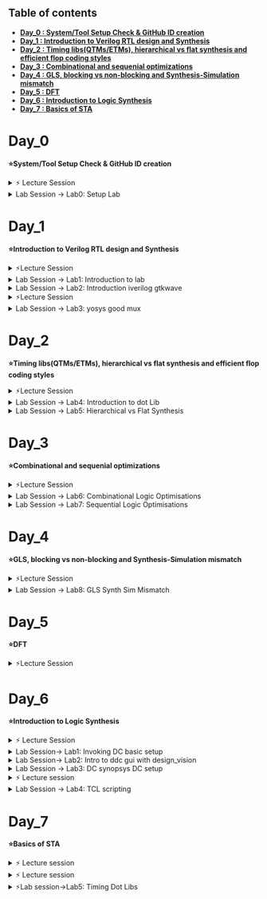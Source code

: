## Table of contents

+ **[ Day_0 : System/Tool Setup Check & GitHub ID creation ](https://github.com/ChianNi/Intel_SD_Training/blob/main/Readme_sd_training.md#day_0)**
+ **[ Day_1 : Introduction to Verilog RTL design and Synthesis ](https://github.com/ChianNi/Intel_SD_Training/blob/main/Readme_sd_training.md#day_1)**
+ **[ Day_2 : Timing libs(QTMs/ETMs), hierarchical vs flat synthesis and efficient flop coding styles ](https://github.com/ChianNi/Intel_SD_Training/blob/main/Readme_sd_training.md#day_2)**  
+ **[ Day_3 : Combinational and sequenial optimizations ](https://github.com/ChianNi/Intel_SD_Training/blob/main/Readme_sd_training.md#day_3)** 
+ **[ Day_4 : GLS, blocking vs non-blocking and Synthesis-Simulation mismatch ](https://github.com/ChianNi/Intel_SD_Training/blob/main/Readme_sd_training.md#day_4)** 
+ **[ Day_5 : DFT ](https://github.com/ChianNi/Intel_SD_Training/blob/main/Readme_sd_training.md#day_5)**
+ **[ Day_6 : Introduction to Logic Synthesis ](https://github.com/ChianNi/Intel_SD_Training/blob/main/Readme_sd_training.md#day_6)**
+ **[ Day_7 : Basics of STA ](https://github.com/ChianNi/Intel_SD_Training/blob/main/Readme_sd_training.md#day_7)**

#
# Day_0 
**⭐System/Tool Setup Check & GitHub ID creation**

<details><summary> ⚡ Lecture Session </summary>

### *__Lecture Session__*

**(A) Introduction on Package**

1. IC packaging refers to the material that contains a semiconductor device
2. The wafer level chip scale package (WLCSP) is a variant of the flip-chip interconnection technique where all packaging is done at the wafer level. With WLCSPs, the active side of the die is inverted and connected to the printed circuit board (PCB) using solder balls  
<img width="301" alt="packagetype" src="https://user-images.githubusercontent.com/118953915/203907496-1f4e1038-a868-402e-9e2d-ecaf64505b54.PNG" width=20& height=20%>
 (i) QFN (Quad flat no-lead package) is a leadless package that comes in small size and offers moderate heat dissipation in PCBs <-popular

 (ii) QFP{Quad flat package) is a surface-mounted integrated circuit package with "gull wing" leads extending from each of the four sides.  
<img width="301" alt="package3" src="https://user-images.githubusercontent.com/118953915/203914693-f3ca5866-f174-429c-8297-9e432c957e43.PNG">  

3. Details on architecture:   
(i) Wire board- Connect chip (Wire bonding is the process of creating electrical interconnections between semiconductors (or other integrated circuits) and silicon chips)    
(ii) I/O Pads-Intermediate structures connecting internal signals from the core of the integrated circuit to the external pins of the chip package  
(iii) Core-All fundamental logic of the design (eg: AND gates,pnoms,...) is placed  
(iv) Die-Consists of core, is small semiconductor material specimen on which the fundamental circuit is fabricated  
(v) IP core (intellectual property core)-functional block of logic or data used to make a field-programmable gate array (FPGA) or application-specific integrated circuit for a product (Eg of Foundry IPis: PLL (phase lock loop), SRAM,..)  
(vi) Macros-IP which is available in google that can directly use in own design (eg:memories, CBB(custom building block))


**(B) Concept on communication Software & Hardware**
1. Synthesis is process of transferring higher level of abstraction (RTL) to implementable lower level of abstraction.  
--> It is the process of transforming RTL to gate-level netlist  
2. Compiler will translate a high level programming language's source code (Java/C++) into machine level language code  
3. Assembler is a program that takes basic computer instructions and converts them into a pattern of bits that the computer's processor can use to perform its basic operations (in binary form)

Here is the Overview that show by instructor:  
![Concept](https://user-images.githubusercontent.com/118953915/203926658-55d68a6b-4f1e-4df3-9111-595c4a44e531.png)

</details>

<details><summary> Lab Session -> Lab0: Setup Lab </summary>

### *__Lab Session__*

Setup directory and invoke icc2

>Lab steps: [DAY_0..txt](https://github.com/ChianNi/Intel_SD_Training/files/10088800/DAY_0.txt)

Here is the screenshot of lab final outputs:

![day_0](https://user-images.githubusercontent.com/118953915/203699203-8f3cccc3-8cdc-4494-a25d-3d6e29c3d7ba.JPG)

</details>

#
# Day_1   
**⭐Introduction to Verilog RTL design and Synthesis**

<details><summary> ⚡Lecture Session </summary>
 
### *__Lecture Session__*

**(A) Introduction to open-source simulator iverilog**
>Course Website -> https://vsdiat.com/course_content?uniqueid=20220801054525  
1. Simulator --> Will use iverilog for this training onwards  
Tool for checking RTL design (implementation of spec) by simulating the design (looks for changes on the input signals and output is evaluated. If no changes in input then output also will not have any changes)  
-Design: Verilog codes which has the intended functionality to meet with the required specifications  
-TestBench (TB): setup to apply stimulus (test_vectirs) to the design to checks its functionality by observe the outputs whether obeys to the spec of the design  
Design+Test Bench --> iverilog --> vcd file (value chnage dump format-looking for changes in value) -> gtkwave (this use to view output)

</details>
<details><summary> Lab Session -> Lab1: Introduction to lab </summary>

### *__Lab Session__*
#### *Lab1: Introduction to lab*  
Command to install workshop-> git clone https://github.com/kunalg123/sky130RTLDesignAndSynthesisWorkshop.git  
<img width="600" alt="lab1" src="https://user-images.githubusercontent.com/118953915/205265411-2feb1121-9cdd-44d7-9120-36c80d5741d9.PNG">  
In the directory consists:
my_lib: contain library files (lib-contain std cell for synthesis in .lib and verlog_model-contain std cell verilog model in .v)
verilog_files: contain verilog source file and testbench file
</details>
<details><summary> Lab Session -> Lab2: Introduction iverilog gtkwave </summary>
 
#### *Lab2: Introduction iverilog gtkwave part 1*  
Steps:     
(i) Load mux to stimulator-> iverilog good_mux.v tb_good_mux.v , then new file created: a.out    
(ii) Execute this new created file from (i)-> ./a.out, then will dump out tb_good_mux.vcd     
<img width="600" alt="lab1l" src="https://user-images.githubusercontent.com/118953915/205426153-fbd574f1-4bf7-4175-b545-fb752fcaa235.png">  
(iii) Click the design and drag the signals into the window and click "Zoom Fit" on the toolbar     
<img width="600" alt="lab1b" src="https://user-images.githubusercontent.com/118953915/205270195-f6e6eb96-0ca4-413d-90a4-fd6cf33dd718.PNG">  
From the waveform: When the sel is "1", the output(y) will follow the input(i1)
 
*Lab2: Introduction iverilog gtkwave part 2*  
Understanding the content:  
vi tb_good_mux.v & vi good_mux.v (suppose is this command->gvim tb_good_mux.v -o good_mux.v)
![lab1e](https://user-images.githubusercontent.com/118953915/205290366-3d96a298-204f-4172-a602-1502fe829a66.png)  
testbench no primary input and output, but got design instantiate- UUT (Unit under test) or DUT (Design under test)

</details>
<details><summary> ⚡Lecture Session </summary>
 
### *__Lecture Session__*

**(B) Introduction to Yosys and Logic synthesis**
1. Synthesizer --> Will use Yosys for this training onwards  
Tool used for converting the RTL to netlist (in the form of std cell)
2. Design + .lib --> yosys --> netlist file  
Use read_verilog to read the Design ; Use read_liberty to read .lib ; write_verilog to write the netlist file  
3. Verify the synthesis  
Design+Test Bench --> iverilog --> vcd file -> gtkwave  
--> must ensure same as output observed during RTL simulation
4. The set of primary inputs/outputs will remain the same between the RTL design and synthesize netlist -> same test bench can be used  
5. RTL design: Behavioral representation of the required specification  
RTL Code (Verilog HDL) --> Digital logic circuit (hardware circuit)  
6. RTL to gate level translation - design converted into gates and the connections are made between the gates, output file: netlist  
7. Collection of logical modules in formal .lib  
-basic logix gates: AND,OR,...  
-different floavors of same gate: 2 input AND gate, 3 input AND gate, slow/medium/fast...
8. Combinational delay in logic path determines the max speed of operation of digital logic circuit  
(i) Fast cell needed to meet setup:
Tclk> TF1+Tcombi+TsetupofF2 (data must be stable before the capturing edge of clock)  
fclkmax=1/Tclkmin (low period==high freq==fast speed==max performance, so means delay must less, must faster cell, Tcombi must less)    
(i) Slow cell needed to meet hold
TholdF2<TF1+Tcombi  
so the .lib will have various collection of logical modules with difference behaviour  
9. Load in digital logic circuit is capacitance  
-Faster the charging/discharging of capacitance, lesser the propagation delay  
 -so need transistors capable of sourcing more current (wider transistors==low delay==more area&power<- not good)  
10. Need to guide the syn thesizer to select the flavour of cells that is optimum fo rthe implementation of logic circuit  
fast cell-> comsume high power and area, causing hold violation  
slow cell-> not meet performance  
So constraints is needed as a guidance for the 

</details>
<details><summary> Lab Session -> Lab3: yosys good mux </summary>
 
#
### *__Lab Session__*
#### *Lab3: good mux Part 1,2,3*  

Steps:  
Command to invoke yoysy > yosys  
(i) Read library-> read_liberty -lib ../my_lib/lib/sky*.lib  
(ii) Read design-> read_verilog good_mux.v  
(iii) Synthesis-> synth -top good_mux  
(iv) thn can generate netlist -> abc -liberty ../lib/sky*.lib (std cell will get pick from library)    
<img width="600" alt="lab1g" src="https://user-images.githubusercontent.com/118953915/205316337-5ccd9b3d-7cef-4cf6-81a4-b8e5953c8b86.png">  
(v) See logic realiazed in graphicel -> show        
There is 3 input, 1 output, no internal wire, 1 mux 2to1    
<img width="600" alt="lab1h" src="https://user-images.githubusercontent.com/118953915/205317486-e3c559a1-19c9-484a-84b4-29cb7ceeeaf6.png">  
-nand2_1: nand gate with 2 input, o2ai: OR+AND+INV  
(vi) Write netlist-> write_verilog  good_mux_netlist.v / write_verilog -noattr good_mux_netlist.v <- simplified netlist    
<img width="600" alt="lab1j" src="https://user-images.githubusercontent.com/118953915/205425197-8e128ef0-7944-4afc-b11d-f8531c5ccdd2.png">  

Here is my nelist and logic diagram:  
<img width="600" alt="lab1k" src="https://user-images.githubusercontent.com/118953915/205425631-f8eab904-fe59-4ae1-9bc7-97f259758fc6.png">
</details>

#
# Day_2   
**⭐Timing libs(QTMs/ETMs), hierarchical vs flat synthesis and efficient flop coding styles**

<details><summary> ⚡Lecture Session </summary>

### *__Lecture Session__*

1. CMOS (complementary metal-oxide semiconductor) is the semiconductor technology used in most of today's integrated circuits (ICs), also known as chips or microchips 
There are two types of MOSFETs: the NMOS and the PMOS  
MOSFETs-specifying the circuits physically and characterizing them electricity    
2. FF (flip flop) serves as memory element in a digital design  
3. Setup time is the time for the input data signals to remain stable before the clock edge, while hold time is the time for the input data signals to remain stable  after the clock edge  
 
</details>
<details><summary> Lab Session -> Lab4: Introduction to dot Lib  </summary>
 
### *__Lab Session__*  
 
#### **Lab4: Introduction to dot Lib**    

1. Here is the contents of .libs in this training   
<img width="600" alt="Capture" src="https://user-images.githubusercontent.com/118953915/206341918-17e165df-0d95-4605-8fec-b283f48c8481.PNG">  
<img width="600" alt="lab2a" src="https://user-images.githubusercontent.com/118953915/205808293-af4da4c9-ed20-4912-9573-98451b599ad3.PNG">  
Enter ":syn of" to switch off highlighted word in vim

(i)Name of library: sky130_fd_sc_hd_tt_025c_1v80      
(ii)PVT (Process,Voltage,Temperature)  
-Process variation due to fabrication (variations in the manufacturing conditions such as temperature, pressure, and dopant concentrations)    
-Voltage will cause variation in behaviour of the circuit    
-Semiconductor sensitive to temperature    
In the library of sky130_fd_sc_hd_tt_025c_1v80:    
tt-typical process (can be slow/fast/typical) ; 025c-temperature ; 1v80 -volatge    

In order to make sure our silicon can be function in all possible conditions  
we need to factor in all variation when we design circuit, so our library will be charaterize to model this variations  

2. .lib is buckect of all std cell that avaiable  
Containing different flavours of different cell & different flavours of same cell with different number of inputs   
<img width="600" alt="lab2b" src="https://user-images.githubusercontent.com/118953915/205820406-e6b086cf-35ce-406f-bc61-35f58de851bb.PNG">  
and each of them have different features, can open equivalent verilog model to see the details of gates by using command ":vsp ../my_lib/verilog_model/sky130_fd_sc_hd.v" 
File with <file>.pp.v is consisting power port information 
<img width="600" alt="lab2c" src="https://user-images.githubusercontent.com/118953915/205829566-3b17871b-3a2c-4fa4-a6ad-0141246b6c7c.PNG">  
 we can see that there is
The cell is having 5 inputs, so there will be 2^5=32 combinations. In the libs will state out all details for each combinations (Eg: Leakage power)   
3. Inside the lib will also state out cell area, power port  
<img width="300" alt="lab2d" src="https://user-images.githubusercontent.com/118953915/205839427-24e92d8b-0eb7-4ef8-9550-a420ad39d329.PNG">  
Each of the cell pin have its own information: capacitance, transition, power associated to the pin  
<img width="300" alt="lab2e" src="https://user-images.githubusercontent.com/118953915/205839432-e3914736-c691-48d9-af9c-80976b2b849e.PNG">  
 Besides power, the lib also will contains timing information  
<img width="600" alt="lab2f" src="https://user-images.githubusercontent.com/118953915/205839439-f176fd34-4d19-479c-a2f3-c6ed72a9f1b0.PNG">  
3. Here is the comparison on different flavours of same cell with different number of inputs  
 <img width="900" alt="lab2g" src="https://user-images.githubusercontent.com/118953915/205848330-ab153dd2-9ab3-4542-b802-6c6de19f6e45.PNG">  
-Smaller cell: More delay, Less area, Less power  
-Bigger cell: Less delay, More area, More power  
 
💡Conclusion: 
 -Pros of Bigger cell: wider transisteor == faster/small delay  
 -Pros of Smaller cell: small area == small power comsume
</details>
<details><summary> Lab Session -> Lab5: Hierarchical vs Flat Synthesis  </summary>
 
#### **Lab5: Hierarchical vs Flat Synthesis**    
 
 1. Command to setup the design:
(i) yosys  
(ii) read_liberty -lib ../lib/sky*.lib  
(iii) read_verilog multiple_modules.v  
(iv) synth -top multiple_modules  
 <img width="500" alt="Capture" src="https://user-images.githubusercontent.com/118953915/206349270-59c806c7-a885-4519-8847-88b0f0a19142.PNG">  
 <img width="300" alt="lab2h" src="https://user-images.githubusercontent.com/118953915/206076867-a565dc90-74d4-432c-ad12-c028c85c5a47.PNG">  
(v) linking deisgn to library  
 abc -liberty ../lib/sky*.lib    
(v) show multiple_modules <- key in the top modules name      
Then will display out the hierarchy design -> not showing AND and OR gate, but only showing the u1 and u2, which is the instance of submodule 1 and 2   
 <img width="600" alt="lab2i" src="https://user-images.githubusercontent.com/118953915/205855372-92273978-5913-4f81-a92e-575f0ea3f9ff.PNG">  
(vi) write_verilog -noattr multiple_modules_hier.v then !vim multiple_modules_hier.v  
  > Refer this link for learning DeMorgan's Theorems in boolean algebra:  https://www.allaboutcircuits.com/textbook/digital/chpt-7/demorgans-theorems/    
 
 My run:   
 <img width="600" alt="Capture" src="https://user-images.githubusercontent.com/118953915/206344644-6f9a7367-797e-471c-8f79-4659eb3feb87.PNG">  
 <img width="200" alt="lab2q" src="https://user-images.githubusercontent.com/118953915/206092566-801b13b7-9422-4b92-bada-dc6b26cc4156.PNG">  
 Run from trainning video:   
 <img width="455" alt="lab2j" src="https://user-images.githubusercontent.com/118953915/205927497-d3452277-6b91-4324-8e94-91050a9627cd.PNG">  
(v) Reason on why the netlist construct 2INV+NAND instead of directly OR gate:
Here is the screenshot from lecture video:  
From the figure: [Left] If cmos NAND, have stacked nmos, [Right] NOR follow by iNV to get OR, have staked pmos
<img width="330" alt="lab2k" src="https://user-images.githubusercontent.com/118953915/205933439-d48489b7-8c53-4a1b-8b57-38f57bc2a987.PNG">  
-Stacked pmos is bad, due to poor mobility. In order to improvce this need to make it wide cell (to get good logic effort)

-Logical effort is defined as the ratio of the input capacitance of a gate to the input capacitance of an inverter delivering the same output current. It is defined as the number of times worse it is at delivering output current than would be an inverter with identical input capacitance  
 
(vi) write out flat netlist by using command flatten  
(vii)write_verilog -noattr multiple_modules_flat.v then ! vim multiple_modules_flat.v  
 Here is the comparison among multiple_modules_hier.v vs multiple_modules_flat.v
 <img width="900" alt="lab2l" src="https://user-images.githubusercontent.com/118953915/205939781-4c3ae3d4-cd4c-4123-8d61-db09f5b1b216.PNG">  
From the figure: [Right] it is a single netlist without any submodule inside the flatten.v and can directly see each of the instantiation of the gate  
(viii) Invoke show, not seing u1 and u2 anymore after flattem
 <img width="929" alt="lab2m" src="https://user-images.githubusercontent.com/118953915/205941268-ef256f34-9b8d-4da1-a5b0-39b587688f58.PNG">  
 2. Now looking at sub-modules
 (i) Need to exit and repeat the step from (i) to (iii)   
 (ii) Then, use this command and only synthesis one of the sub_module: synth -top sub_module1 
 <img width="600" alt="Capture" src="https://user-images.githubusercontent.com/118953915/206367130-927887da-4e04-4406-82e9-f350fcc37ba7.PNG">  
 Only consists one sub_module1 which is AND gate:    
 <img width="600" alt="lab2zsub" src="https://user-images.githubusercontent.com/118953915/206192139-d2e9e102-8d68-450a-bde7-bd6e785d4e25.PNG">  

   
💡 Modular synthesis is prefer when we have multiple instances of same module (Eg: when there is 6 x multiplier, only required to synthesize one and duplicate 6 times) or divide and conquer (Eg: when there is huge and massive design, then the tool will not run smartly. Recommend to run by portion so the netlist will get optimize, after that stick all those netlist together at the top level)  
 
 **Various Flop Coding Styles and optimization**  
 
1. In a combinational circuit, there is multiple logic gate. Each of the logic gate will have some propagation delay, which will lead to glitch occur. (Eg: 1st gate having propagtion delay 1ns and the next gate have 2ns, so at the end the output dint have the right value which means that output will glitch due to propagation delay)  
💡 so we need Flop to store the value (place between the gates)  
-Output of the D-FF only will trigger during the positive edge of clocks, so the data at output is stable.  
-The next logic gate will also receive a stable data, because the output(Q) of previous Flop have shielded the changes from its own input(D)
 2. We need to initialize the flops - sel/reset/syn/async   
 <img width="541" alt="Capture" src="https://user-images.githubusercontent.com/118953915/206346230-17b19539-3857-46c4-b9ce-0c032f7b75cc.PNG">  
 <img width="960" alt="lab2p" src="https://user-images.githubusercontent.com/118953915/206098264-9a0301ac-743d-4c7d-ba98-6bcd7fb93914.PNG">
 
 
 All of the output will get trigger as long as there is posedge clock -> "always@(posedge clk)"  
 (i) D FF with async reset: Output(q) will get trigger when there is positive clocck edge and positive async_reset  
-Asynchronous happen anytime irrespective to clock edge (without dependency to clock)    
-When there is positive async_reset, the output will have value "0", else will read in value from input(d)  
(ii) D FF with sync reset: Output(q) will get trigger if condition:   
 -when the sync_reset is toggle to 1, it will wait for posdge of clock, then only will trigger the output    
📖 asyn FF: always (posedge clk,posedge async reset) ; syn FF: always(posedge clk)  
  
**Lab flop syntheses simulation**
1. Here is all the FF, will check the behavioural simulation:  
(i) iverilog dff_*.v tb_dff_*.v  ; ./a.out ; gtkwave <>.vcd    
<img width="1000" alt="lab2r" src="https://user-images.githubusercontent.com/118953915/206105360-d43817af-6876-426b-9ba4-9542abc7ecc0.PNG">  
(ii) Asyn reset  
<img width="600" alt="lab2s" src="https://user-images.githubusercontent.com/118953915/206105370-b1ee39b8-fe08-4b3e-8e1c-72b83cf1113a.PNG">  
 - The output(q) will get trigger for each of the posedge clock    
 - If the async_reset is "1", the output(q) will directly change to "0" irrespective to clock edge  
 - The output(q) will remain "0" until the async_reset is toggle back to "0", then it will read in value from input(d) during posedge clock  

 (iii) Asyn set  
<img width="600" alt="lab2t" src="https://user-images.githubusercontent.com/118953915/206105378-02c19451-6487-495f-8e31-0a11ac56c102.PNG"> 
 - The output(q) will get trigger for each of the posedge clock    
 - If the async_set is "1", the output(q) will directly change to "1" irrespective to clock edge  
 - The output(q) will remain "1" until the async_set is toggle back to "0", then it will read in value from input(d) during posedge clock  

 (iv) Sync reset  
<img width="600" alt="lab2u" src="https://user-images.githubusercontent.com/118953915/206105390-9a0f5015-29fb-45f7-a597-e395247f2500.PNG">  
 - The output(q) will get trigger for each of the posedge clock    
 - If the sync_reset is "1", the output(q) will change to "0" in the next posedge clk  
 - The output(q) will remain "0" until the sync_reset is toggle back to "0", then it will read in value from input(d) during posedge clock  
 
 💡set&reset have higher priority thn input(d) due to if(condition)...else  
 
2. Proceed to synthesis  
(i) Steps: yosys ; read_liberty -lib ../lib/sky*.lib ; read_verilog dff*.v ; synth -top dff_* ; using dff, dfflibmap -liberty ../lib/sky*.lib ; abc -liberty ../lib/sky*.lib  
 <img width="600" alt="Capture" src="https://user-images.githubusercontent.com/118953915/206341471-8c2badc7-f839-4107-abb9-73bf081cdd29.PNG">  
 
-If use dfflimap, then the tool will only search for ff lib (and sometimes all the ff lib will keep in another folder in */lib, so need to point correctly)
only look for dff flops (ss)  
<img width="600" alt="lab2v" src="https://user-images.githubusercontent.com/118953915/206117867-e22b7618-1707-4379-9ebb-68a36c561b47.PNG">  
(ii) async res: stated "RESET", flop is active high reset so need inv (behaviour of AND gate in order to get "1")  
 <img width="600" alt="lab2w" src="https://user-images.githubusercontent.com/118953915/206117885-ebbd4855-52fa-4c31-be0d-696f94c065e1.PNG">    
async set: stated "SET", flop is active high reset so need inv (behaviour of AND gate in order to get "1") 
<img width="600" alt="lab2x" src="https://user-images.githubusercontent.com/118953915/206117889-ee19efe6-7926-4949-ad39-747769d7ea9b.PNG"> 
syncres: no set/reset pin on ff  
 Explanation from training video:
 <img width="800" alt="lab2y" src="https://user-images.githubusercontent.com/118953915/206125946-43360ff0-9462-42b2-9df3-35a7db90d595.PNG">  
 My run:  
<img width="600" alt="lab2z" src="https://user-images.githubusercontent.com/118953915/206125962-e5eb007c-fe5b-4996-8491-7d67c11d25f7.PNG"> 
 
**Interesting optimisations**

Here is some special case:  
1. If looking at multiplexer:  
 <img width="600" alt="lab2za1" src="https://user-images.githubusercontent.com/118953915/206133157-cbc9abe7-19c8-400f-86f6-83da18aade6c.PNG">  
 (i) Explanation from training video:   
 <img width="600" alt="lab2za" src="https://user-images.githubusercontent.com/118953915/206132337-4969c59c-0cbb-48f9-99a7-da98f1b6a6c3.PNG">  
-When the number from the truth table convert to decimal value and times 2 and convert back to digital value, the pattern of output is the same for y[3:1] and then y[0]=0  
 (ii) Steps: yosys ; read_liberty -lib ../lib/sky*.lib ; read_verilog mult_2.v ; synth_top mul2 ; show  
 <img width="600" alt="lab2zb" src="https://user-images.githubusercontent.com/118953915/206185966-0bbfee96-fec1-49dc-a7d6-e43af9563009.PNG">  
 From the figure, we can see that there is no memories,no processor and no cell have been infferred. It is expected as show in (i), value y is from a and append with 1'b0.    
 Since there is no standard cell, 
 <img width="600" alt="lab2zc" src="https://user-images.githubusercontent.com/118953915/206187270-4f08db9e-bc3c-495c-ac67-d3746a534594.PNG">

2. Another multiplexer:  
 Explanation from training video:   
<img width="600" alt="lab2zd" src="https://user-images.githubusercontent.com/118953915/206198618-443bdc46-4601-4381-b3bf-5bc43ebf14f4.PNG">  
  (i) Steps: yosys ; read_liberty -lib ../lib/sky*.lib ; read_verilog mult_8.v ; synth_top mul8 ; show  
 Similar operation for mult_8 too  
 <img width="600" alt="lab2ze" src="https://user-images.githubusercontent.com/118953915/206199435-600e2f24-6ce4-4d7b-8380-211d5c1e2b7b.PNG">  
 💡 No hardware required for the special case show above, only rewiring the signal will do. Not required any std cell to obtain the logic functionality 
</details> 
 
#
# Day_3 
**⭐Combinational and sequenial optimizations**

<details><summary> ⚡Lecture Session </summary>

### *__Lecture Session__*

Synthesis is not a push-button solution, it is dependent on out design statement and clarity of implementation whether we want to optimize some particular places or not by setting ‘don’t touch’  
1. Optimization-minimizing cost functions: max delay cost(important!, weight in each path group-same clock constraint), min delay cost (expected-actual delay,unaffected by path group), max power cost, max area cost  
2. Constant propagation    
-Due to some requirement, there is 2 AND gate with one constant input “0”, so the output of the AND gate will directly obtain “0”, and depends on the another AND gate. While the another one have one constant input “1”, so the output only depends on one of the input, can directly understand as input A being wired as the output  
From training video:                          
![Picture1](https://user-images.githubusercontent.com/118953915/206745943-f7d65dae-7276-45a5-bc93-f7243e69371d.png)  
3. Combinational and sequential optimization  
-synthesis optimization for speed can be achieved through isolating the “and” portion of the circuit by assigning internal wire  
From training video:  
![Picture2](https://user-images.githubusercontent.com/118953915/206745950-9f696d1d-2ccd-4881-b51a-62a53861c83b.png)  
4. Another method: register retiming   
![Picture3](https://user-images.githubusercontent.com/118953915/206745951-1fc0c848-a096-4951-8491-90889fdcae33.png)  
5. Difference Among Constant propagation in :  
combinational logic is on Boolean Algebra  
sequential logic is on Boolean Algebra+Timing Diagram Analysis  (eg:timing in dff) 
> Boolean algebra table: https://www.electronics-tutorials.ws/boolean/boolean-algebra-simplification.html  
6. Additional optimization  
Resource sharing  
![Picture4](https://user-images.githubusercontent.com/118953915/206745954-fcf504ef-8667-40dd-8387-50d1ef777b46.png)  
-cons: increase in fanout  
 > Can refer this link: https://slideplayer.com/slide/3480933/ 
 
 -removal of un-connected logic across boundaries , removal of double inverting logic across boundaries, propagation of constants to reduce logic  
 
**(A) Introduction to optimization**

1. Combinational Logic Optimization – squeezing logic to get most optimised design -area & power saving  
Tech: constant propagation,boolean logic optimisation  
![Picture5](https://user-images.githubusercontent.com/118953915/206745955-a84d87f6-6b77-4353-a12f-e12a19f9b5c6.png)  
-Reduce to 2mos transistor-> less area and less power  
Example of sequential optimisation (boolean logic):  
 ![Picture6](https://user-images.githubusercontent.com/118953915/206745962-9a6bbcb7-37c1-4893-b9cf-cfbb370de588.png)  

2. Sequential Logic Optimization  
Tech: Sequential constan propagation, (advance: state optimisation,retiming,sequetial logic clonning)  
No hardware circuti required for below, since after optimization, it is getting y=1   
![Picture7](https://user-images.githubusercontent.com/118953915/206745967-d120b09d-83d1-42f7-bf60-882fba36aea0.png)  
However for this situation SET, the logic cannot being optimize due to Q=SET is not funtionally correct
-This is asynchronous dff, when the SET is ‘0’, the Q will wait for posedge clock to read in D   
![Picture8](https://user-images.githubusercontent.com/118953915/206745971-113bf5a6-34bf-41eb-83bf-ed9b8acb5ad7.png)  
State optimisation- optimize of unuse state (condense state machine)  
Cloning-physical aware synthesis (reduce large routing delay as shown in the figure below)  
Retiming both of the flop by reduce the logic at  1st combi and add those into 2nd combi, which can help in increase the frequency  operation of the circuit by reduce some delay in 1st combi  
![Picture9](https://user-images.githubusercontent.com/118953915/206745974-5ee450f6-9ad2-40c5-9c71-f5b75c655484.png)  

</details>
<details><summary> Lab Session -> Lab6: Combinational Logic Optimisations </summary>

### *__Lab Session__* 
#### **Lab6: Combinational Logic Optimisations**  
Here is the contents of each opt_check:  
![Picture10](https://user-images.githubusercontent.com/118953915/206745982-59de4300-0cc6-4b0b-9aad-0b62add5ca10.png)  
For opt_check:  
Steps: yosys ; read_liberty -lib ../lib/sky*.lib ; read_verilog opt-check.v ; synth -top opt_check ; opt_clean -purge ; abc -liberty ../lib/sky*.lib  
![Picture11](https://user-images.githubusercontent.com/118953915/206745985-e3103002-9d2e-470b-b72c-e3a6294e7efc.png)  
While for the opt_check2:    
![Picture12](https://user-images.githubusercontent.com/118953915/206745987-eec5bf43-36f2-4c8e-9266-6504363c21ce.png) 
While for the opt_check3:   
![Picture13](https://user-images.githubusercontent.com/118953915/206745990-1ff6c1a3-3ca9-41f6-b67f-612e74b8bc96.png)  
While for opt_check_4:      
![Picture14](https://user-images.githubusercontent.com/118953915/206745994-ce09709f-ba4f-4189-be89-733f0c9dec3c.png)  
For multiple_module_opt.v:  
Before opt_clean -purge need flatten  
Steps: yosys ; read_liberty -lib ../lib/sky*.lib ; read_verilog multiple_module_opt.v ; synth -top multiple_module_opt ; flatten ; opt_clean -purge ; abc -liberty ../lib/sky*.lib  
![Picture15](https://user-images.githubusercontent.com/118953915/206745996-d373cc0b-782a-4f22-846f-e405e3ca537d.png)  
Addional info:
![Picture16](https://user-images.githubusercontent.com/118953915/206745999-34084cd2-0a79-4590-907a-a507089831ad.png)  
Previous(before optimize):  
<img width="570" alt="Capture" src="https://user-images.githubusercontent.com/118953915/206753157-86ceb110-234d-4be5-87dc-05084d22bde4.PNG">  
While for multiple_module_opt2:    
Steps: yosys ; read_liberty -lib ../lib/sky*.lib ; read_verilog multiple_module_opt2.v ; synth -top multiple_module_opt2 ; flatten ; opt_clean -purge ; abc -liberty ../lib/sky*.lib  
Here is the verilog:     
![Picture18](https://user-images.githubusercontent.com/118953915/206746011-e8c442cc-13a9-46c0-8e3a-05a11bf37e72.png)  
After optimize:     
-Direct assigned '0' to y
![Picture19](https://user-images.githubusercontent.com/118953915/206746015-b9403176-1496-4ed8-930d-007567abc1c1.png)  
Previous (before optimize):   
![Picture20](https://user-images.githubusercontent.com/118953915/206746019-05c06841-3f11-4a9f-9e2d-2f401380271a.png)   
</details>
<details><summary> Lab Session -> Lab7: Sequential Logic Optimisations </summary>
 
#### **Lab7: Sequential Logic Optimisations**

Explanation from training video:   
-The output(Q) of dff_const2 will always HIGH, so the optimisation can be done on this dff  
![Picture21](https://user-images.githubusercontent.com/118953915/206746020-43e47618-a922-4115-b63a-bcebf485a17d.png)  
Here is the waveform for dff_const1.v: 
 -Wait for next clock edge  
![Picture22](https://user-images.githubusercontent.com/118953915/206746024-a3782b6f-3fd0-4ec8-806e-c142dc6757af.png)  
Here is the waveform for dff_const2.v:    
-Output always HIGH   
![Picture23](https://user-images.githubusercontent.com/118953915/206746025-0199c2d2-50ea-4ee5-9a22-034570a1cebc.png)   
For const1.v & Const2.v:  
![Picture24](https://user-images.githubusercontent.com/118953915/206746026-677d49e5-4b6e-4a29-8896-2b44eea71c0d.png) 
Now, looking at dff_const3.v  
Here is the explanation from training video:  
![Picture25](https://user-images.githubusercontent.com/118953915/206746028-0601838d-336e-41ef-8fa4-4ebdc80074e2.png)     
Here is the waveform:
![Picture26](https://user-images.githubusercontent.com/118953915/206746031-a9663eeb-6635-4d40-8f0f-f2c539b08811.png)  
For dff_const3.v  
Here is the details:   
![Picture27](https://user-images.githubusercontent.com/118953915/206746035-500bfc65-73ea-4974-9325-d912002c73aa.png)  
For dff_const4.v:   
![Picture28](https://user-images.githubusercontent.com/118953915/206746037-fef3eb9e-8317-4aad-ac36-cead4d573ef4.png)  
Here is the waveform:   
![Picture29](https://user-images.githubusercontent.com/118953915/206746039-d0505376-74e3-4a75-91a7-4d6a2aafcc8f.png)  
For dff_const4.v:      
![Picture30](https://user-images.githubusercontent.com/118953915/206746042-adea7672-ea04-45a7-97af-ed6759f16253.png)  
For dff_const5  
Here is the details:  
![Picture31](https://user-images.githubusercontent.com/118953915/206746046-b10f71c6-8a7d-4fef-95af-760457547ca7.png)  
Here is the waveform:   
![Picture32](https://user-images.githubusercontent.com/118953915/206746048-cf3cc483-65ba-4efa-9bba-c77935007821.png)
For dff_const5.v:  
 ![Picture33](https://user-images.githubusercontent.com/118953915/206746057-02bcf9cf-acab-4db9-a9f3-bdd6439c71b1.png) 

**Unused Output Optimization**
 
Here is the explanation from training video:  
![Picture34](https://user-images.githubusercontent.com/118953915/206746059-4f022587-fb41-4eaf-9a7a-0920248bac28.png)  
Here is the counter_opt:  
![Picture35](https://user-images.githubusercontent.com/118953915/206746061-58a2b0a6-8fe4-47ab-9069-70b28cb3885c.png)
Remodified the file to look for 3 dff:  
![Picture36](https://user-images.githubusercontent.com/118953915/206746066-8c2d932b-36f2-45c7-b6d6-c086b166d449.png)
![Picture37](https://user-images.githubusercontent.com/118953915/206746071-ab02105c-d9cb-4d5a-92a0-b2bf4fccb585.png)  
💡In previous counter_opt, all those logic not having a direct role in determining the primary output of the module will optimize directly
</details>
 
#
# Day_4 
**⭐GLS, blocking vs non-blocking and Synthesis-Simulation mismatch**  
<details><summary> ⚡Lecture Session </summary> 
 
### *__Lecture Session__*

**(A) Introduction Gate Level Simulation (GLS & Synthesis-Simulation Mismatches)** 
 
1. GLS  
-Running the test bench with netlist as Design Under Test: validate functionality of rtl code by giving stimulus to the rtl design and check the output whether met with our specification/expectation 
-Netlist is logically same as RTL code and same test bench will allign with the deisgn  
-Purpose:  
(i)Verify the logical correctness of design after synthesis- might happen design not same with synthesis  
(ii)Ensuring the timing of the design is met -steup.hold (prevoius training:different flavour of cell-slow/fast)  
<img width="900" alt="4d1" src="https://user-images.githubusercontent.com/118953915/206904531-0dcc38e7-9cc8-4209-87c5-ae34be6a94d1.PNG">   
 
From the training video:    
<img width="900" alt="4d2" src="https://user-images.githubusercontent.com/118953915/206904466-8063e648-a45f-4871-b784-f15d74ef3fd9.PNG">  
Gate level verilog model can be timing aware or just functional, if just funtion thn can validate funtionality and if timing aware thn can validate funtionality and ensure timing   
 
Here is the notes from lecture session:    
<img width="900" alt="47" src="https://user-images.githubusercontent.com/118953915/207021148-a0581cb9-aeb1-4f12-9635-41422678572d.PNG">     

2. Synthesis simulation mismatch  
(i) Missing sensitivity list  
-simulator works based on "activity" : output will change when there is changes in inputs, else will not change  
-If always@(sel), only based on one input signal: sel  
-treat as latch  
-so should always(*), so when there is any signal changes, the output will change    
From training video:  
 <img width="900" alt="4d3" src="https://user-images.githubusercontent.com/118953915/206904463-73a208cb-ec90-44e0-ab02-c6ba12f92e18.PNG">    
 
(ii) Blocking vs non-blocking statements in verilog  
-inside always block  
<img width="900" alt="4d5" src="https://user-images.githubusercontent.com/118953915/206908341-3b26bef2-9c69-4595-8b19-747d38f81635.PNG">  
<img width="900" alt="4d4" src="https://user-images.githubusercontent.com/118953915/206908256-9760735a-996c-4831-a52c-333e0e4be284.PNG">  
Another example:  
<img width="900" alt="4d6" src="https://user-images.githubusercontent.com/118953915/206909203-28836049-b5c2-4bb6-a077-2cbae8532d2a.PNG">  
Here is the additional notes from lecture session:  
<img width="900" alt="46" src="https://user-images.githubusercontent.com/118953915/207019050-8dca9480-2b22-4fbf-ab73-eddad60bcb60.PNG">   
(iii) non standard verilog coding   
</details>
<details><summary> Lab Session -> Lab8: GLS Synth Sim Mismatch </summary> 

### *__Lab Session__*
#### **Lab8: GLS Synth Sim Mismatch**  
For ternary_operator_mux:
Here is the details and waveform:  
<img width="900" alt="40" src="https://user-images.githubusercontent.com/118953915/206954215-44b22399-165d-4bbe-b225-c0e0de0862c2.PNG">  
Here is the diagram:  
<img width="900" alt="41" src="https://user-images.githubusercontent.com/118953915/206954228-686c9c47-8214-40da-b6bd-e344aad06ba8.PNG">  
In order to run GLS, required 4 files: iverilog ../my_lib/verilog_model/primitives.v ../my_lib/verilog_model/sky130_fd_sc_hd.v ternary_operator_mux.v tb_ternary_operator_mux.v  
-For GLS, in the left hand side window, under uut have further hier (4,base)    
<img width="900" alt="42" src="https://user-images.githubusercontent.com/118953915/206972631-a006a6e4-2752-4a9c-b0ab-4f6155e551f1.PNG">  
For bad_mux:   
<img width="900" alt="43" src="https://user-images.githubusercontent.com/118953915/206972621-69d1cf13-3bf8-4575-ac14-76996cabaf19.PNG">   
Another example, for blocking_caveat:   
 <img width="683" alt="44" src="https://user-images.githubusercontent.com/118953915/206986825-4e92e930-1717-416f-9c80-fb57b9fe6382.PNG">   
 💡 Avoid using blocking statement, because high posibility will lead to synthesis simulation mismatch  
</details>

#
# Day_5 
**⭐DFT**  
<details><summary> ⚡Lecture Session </summary> 
 
### *__Lecture Session__*

**(A) Introduction on DFT (Design for testability)** 
 
1.	$\textcolor{blue}{\text{Testability}}$-ability to run an experiment to test a hypothesis or theory  
In VLSI term: If a design is $\textcolor{coral}{\text{well-controllable}}$ and $\textcolor{coral}{\text{well-observable}}$, it is said to easily testable  
 
2.	$\textcolor{green}{\text{What}}$ is DFT?  
DFT is a technique which facilitates a design to become testable after production  
or adding an extra design for an existing design to make sure it can be tested after being fabricated  
Eg of designs included for making the whole chip testable:  
(i) For macro(ip), including MBist(memory built in seld test) logic  
(ii) For flops(sequential logic), using scan chains  
(iii) For combination circuit, generating test patterns (3 bits input will need generate 2^3=8 patterns)  
 
3.	$\textcolor{green}{\text{Why}}$ need DFT?  
-It makes the testing easy at the post-production process  
-Have 3 main levels of testing after a chip being fabricated:  
(i)	Chip-level: when chips are manufactured  
(ii)	Board-level: when chips are integrated on boards/packages (eg:raspberry pi)  
(iii)	System-level: when several boards are assembled together (laptops) 
DFT is also done due to economical and market needs (Eg: if test at chip-level can reduce lost compare to test at system-level)  
 
4.	When or where implement DFT (in basic ASIC design flow)  
$\textcolor{green}{\text{When}}$ implemet DFT? -> At the beginning of design flow  
$\textcolor{green}{\text{Where}}$ to implement DFT? -> During the synthesis   
-including a design per an existing design to make sure that it is testable after post and route
-make sure is synthesizable/manufacturable  
>Can refer here for details on ASIC design flow : https://www.allaboutvlsi.in/2020/12/asic-design-flow.html   

 ![sch](https://user-images.githubusercontent.com/118953915/207799275-3e5ea1c8-6e9a-4fe3-a4ce-2af9fd3399fc.png)  

5.	Here is the Pro’s and Con’s of DFT:  
 <img width="900" alt="d5" src="https://user-images.githubusercontent.com/118953915/207634053-7c272823-85a0-4541-94a3-53bb2010bdb4.PNG">  
 
 
6.	Here is the basic terminologies on DFT:  
 
 Terms | Defination|
---|---|
$\textcolor{blue}{\text{Controllability}}$| Ability to establish a specific signal value at each node in a circuit from setting values at the circuit’s inputs-Can adding multiplexer |
$\textcolor{blue}{\text{Observability}}$|Ability to determine the signal value at any node in a circuit by controlling the circuit’s inputs and observing its outputs -Can observe the node by adding flip flop |
Fault| There is a physical damage/defect compared to the good system, which may or may not cause system failure (eg: might cause by fabrication wire-connection problem) |
Error| An error is caused by a fault because of which system went to erroneous state (eg: there is x/z(high impedance)–might cause by connection cutoff) |
Failure| System is not providing the expected service (eg: design not meeting specification) |
💡 A fault causes an error when leads to the system failure 
Fault Coverage| Percentage of the total number of logical faults that can be tested using a given test set T -After post production, have a testing list (eg: make sure all wire connected, data transfer properly, no crosstalk) |
Defect level| Refers to the fraction of shipped parts that are defective. Or, the proportion of the faulty chip in which fault isn’t detected and has been classified as good (eg: out of 100 chips, 10 chips are faulty chips) |  

Adding multiplexer for controllability:  
<img width="600" alt="addmux" src="https://user-images.githubusercontent.com/118953915/207799184-1bdc171f-052e-48e1-b3bc-3903ada61005.PNG">   
Adding FF for observability:   
<img width="600" alt="addff" src="https://user-images.githubusercontent.com/118953915/207799176-04f0f79e-7d02-4cfc-949f-089233a49f41.PNG">  
 
7. DFT techniques  
There are mainly categorized 2 main ones:  
(i)	Ad-hoc technique/steps (following basic step by designing it self)   
 -All flip flops must be initializable (if ff get into unknown state x/z, then need reset to set to initial state)  
 -Partition a large circuit into small blocks  
 -Provide test control for the signals which are not controllable (controllability-give test case)  
 -While designing test logic we have consider the ATE requirement  
(ii) Structured technique (Ad-hoc have some limitation, so introduced this technique)  
 -Scan: in the design all the flip flops are converted into scan flip flops  
 -Boundary scan (partition-which small group causing issue)  
 -Built-in self-test   
   ->MBist (Memory built-in self-test) -all condition put in memory, thn check output expected or not, check in all corner –(Eg: macros-IP: pll)  
   ->LBist (Logic built-in self-test)- Eg: AND gate (input ‘0’ & ‘1’, output ‘0’)  
> Can refer here for details on race condition: Avoid combinational feedback (race condition)    
 https://learn.microsoft.com/en-us/troubleshoot/developer/visualstudio/visual-basic/language-compilers/race-conditions-deadlocks
 
![rc](https://user-images.githubusercontent.com/118953915/207799261-07ad1683-138c-4075-aba0-d0401637e238.png)  
 
8. Scan-chain technique  
(i) Specifying the scan constraint  
(ii) Specifying scan ports and scan enables  
(iii) compiling the dft  
(iv) Identifying the number of scan chains  
 
9. Scan based technique/Scan-chains  
-scan chains are the elements in scan-based designs that are used shift-in and shift-out test data  
-A scan chain is formed by a number of flops connected back-to-back in a chain with the output of one flop connected to another    
 ->The input of first flop is connected to the input pin of the chip (called $\textcolor{orange}{\text{scan-in}}$) from where scan data is fed. The output of the last   flop is connected to the output pin of the chip (called $\textcolor{orange}{\text{scan-out}}$) which is used to take the shifted data out. There is another one is scan selection (called $\textcolor{orange}{\text{scan-enable}}$)  
 ->use multiplexer to select test data(test data input-scan-in) or actual data(normal input)  
-There are 3 types of scan flip-flops configurations namely-multiplexed,clocked,lssd (level sensitive deisgn)   
<img width="300" alt="ff" src="https://user-images.githubusercontent.com/118953915/207799191-a2ffefcb-c038-4f2e-97a4-ac8ae5271cce.png">  
 
10. What is the purpose of this scan flops?  
-To test stuck-at faults in manufactured devices  
-To test the paths in the manufactured devices for delay (eg: to test whether each path is working at functional frequency or not, any failure)  
 
11. Functionality of scan chain   
💡 Goal : is to make each node in the circuit controllable and observable  
 
**$\textcolor{purple}{\text{Steps to do basic scan-in and scan-out:}}$**   
1. Assert scan_enable (make it high) so as to enable (SI -> Q) path for each flop   
2. Keep shifting in the scan data until the intended values at intended nodes are reached   
3. De-assert scan_enable (for one pulse of clock in case of stuck-at testing and two or more cycles in case of transition testing) to enable D->Q path so that the combinational cloud output can be captured at the next clock edge   
4. Again assert scan_enable and shift out the data through scan_out  
<img width="1000" alt="1" src="https://user-images.githubusercontent.com/118953915/207886159-46740738-ff6b-40cd-802a-5efc50adf53e.PNG">    
 
12. How long one single scan-chain is?   
By chain length, it means the number of flip-flops in a single scan chain  
-Larger the chain length, more the number of cycles required to shift the data in and out  
-However, considering the number of flops remains same, smaller chain length means more number of input/output ports is needed as scan_in and scan_out ports   
>Formula:   
>Number of ports required = 2 X Number of scan chain   

Eg: If there is 3 scan chains, then there will be 6 ports  
Also, Since for each scan chain, scan_in and scan_out port is needed   
💡 Number of cycles required to run a pattern = Length of largest scan chain in design   

>QnA: Suppose, there are 10k flops in the design and there are 6 ports available as input/output, wcich means that there is 3 scan chains (6/2=3)  
>The idea scan chain distribution is [3300,3400,3300], not ideal [9000,100,900], then the maximum number of cycles required will be 3400  
> If there is 9k FFs in one scan chain, then it will causing number of cycles required to shift the data in and out increase   
> 💡 The concept is related to scan chain balancing.  
>if there is 100’s of flip-flops, then the test pattern will up to 2^100= 1.2676506e+30, we can’t put that up manually. So we need using ATPG(Automatic Test Pattern Generator) or ATE(Automatic Test Equipment)  
> Can refer here for details on scan chain: https://vlsiuniverse.blogspot.com/2013/07/scan-chains-backbone-of-dft.html
 
13. ATE (Automatic Test Equipment) <- mentioned at Ad-hoc technique section, but more prefer to use structured technique  
-is any apparatus that performs tests on a device, known as the device under test (DUT), equipment under test (EUT) or unit under test (UUT)   
-using automation to quickly perform measurements and evaluate the test results   
-it can be a simple computer-controlled digital multimeter, or a complicated system containing dozens of complex test instruments (real or simulated electronic test equipment) capable of automatically testing and diagnosing faults in sophisticated electronic packaged parts or on wafer testing, including system on chips and integrated circuits  

14. Basic ATE functionality: -building a whole clk for automating whole design  
Total 5 phase:    
1.Scan-In Phase – each clock edge, data propagate into scan chain  
2.Parallel Measure – each clock cycle, data taken out at parallel output port to perform check  
3.Parallel Capture – capture data to perform check  
4.First Scan-Out Phase – if there is 100 ff, at 101 cycles will get 1st scan-in data out  
5.Scan-Out Phase- all data obtained at scan-out and there is comparator in ATE to compare the data among scan-in and scan-out   

15. Overview of DFT Compiler                                      
<img width="600" alt="3" src="https://user-images.githubusercontent.com/118953915/207886176-cd936ecb-a0ae-4e12-8a40-22f54a5414a2.PNG">      
 
Flow of Synopsys DFT Compiler:  
<img width="600" alt="4" src="https://user-images.githubusercontent.com/118953915/207886192-2a083f44-c521-4ecb-beaf-d4072c57180c.PNG">     
-Design Rule Checking (DRC): Verifies as to whether a specific design meets the constraints imposed by the process technology to be used for its manufacturing
 
>Some sample commands are:   
>set_scan_configuration   
>preview_scan 
>insert_scan  
>set_scan_path   
>set_scan_signal  
 
$\textcolor{green}{\text{Additonal Repo:}}$  
1. Other configurations of scan chains:  
-Test power is a serious problem in the scan-based testing. DFT-based techniques and X-filling are two effective ways to reduce both shift power and capture power   
-In order to reduce test power and keep the defect coverage, there is a paper on "Scan chain configuration based X-filling for low power and high quality testing"  
-In this paper mentioned that the scan chain configuration tries to cluster the scan flip-flops with common successors into one scan chain, in order to distribute the specified bits per pattern over a minimum number of chains.       
> Can refer part of the details on the paper: https://digital-library.theiet.org/content/journals/10.1049/iet-cdt.2008.0163

2. Sample circuit and explain with waveforms (take one faulty circuit and one non faulty)  

Design without faulty:  
<img width="900" alt="5" src="https://user-images.githubusercontent.com/118953915/207904857-d00ece9b-15e9-4fa7-8494-5f132d8bd398.PNG">  
 
Design with faulty:  
-Metastability is a phenomenon of unstable equilibrium in digital electronics in which the sequential element is not able to resolve the state of the input signal; hence, the output goes into unresolved state for an unbounded interval of time  
-If the setup check is violated, data will not be captured properly at the next clock edge. Similarly, if hold check is violated, data intended to get captured at the next edge will get captured at the same edge  
<img width="900" alt="fa" src="https://user-images.githubusercontent.com/118953915/207904879-26edb3f8-4586-41c9-89a5-daca3b704fb3.PNG">   
 
3. My view on how DFT can be game changer for VLSI engineers:  
- From quality aspect: In a design is having huge amount of logic gates, so if there is one faulty logic in one of a circuit, will lead to big issue especially if the logic have multiple connection on it. The higher the test coverage, the higher the quality of design   
- From timing aspect: The ealier the engineer found out where is the issue occur, the earlier the design can be fixed and launch to market    
- From cost aspect: If the test coverage is high and engineer can found out the issue before the chip is fabricated, then this can reduce the lost   
 
4. ATE(Automatic Test equipment)  
(i) When the chip is digital, the stimuli are called test patterns or test vectors  
 <img width="600" alt="2" src="https://user-images.githubusercontent.com/118953915/207886168-b3c3750b-fbf3-464a-9383-70ecbe5a3c88.PNG">   

 -An ATE is used to apply a sequence of stimuli to the die under probe DUP or device under test DUT, monitor and/or record the results of the response from
the device, and make decision on pass/fail status according specifications of the die/device  
 
(ii) Types of ATE automatic test systems:  
 
System | Details|
---|---| 
 PCB inspection systems| Key element in any production process and particularly important where pick and place machines are involved|
 ICT In circuit test| Besides checking short circuits, open circuits, component values, but it also checks the operation of ICs|
 JTAG Boundary scan testing| Joint Test Action Group. to overcome the problems of lack of access to boards and integrated circuits for testing. Boundary scan overcomes this by having specific boundary scan registers in large integrated circuits|
 Functional testing|  Any form of electronics testing that exercises the function of a circuit|
 Combinational test| Combinational testers are generally used for printed circuit board testing|
 
 
(iii) Components of an ATE system
 Components | Details|
---|---|
Hardware | Power supplies, interface modules, embedded controllers, analog inputs and outputs, digital input/output, AC/DC outlets,... |
Software| For test development and management of data collection, storage, reporting, and analysis |
Test instruments | Such as a digital storage oscilloscope (DSO), digital multimeter, or inductance, capacitance, and resistance (LCR) meter |
Signal sources | Such as an arbitrary waveform generator (AWG), function generator, pulse generator, or radio frequency (RF) generator |
Test probes or handlers | Which establish a connection between a test instrument and a DUT, UUT, or EUT |  


(iv) Flow of ATE- As mentioned above previous session [No.14]:  
<img width="900" alt="ss" src="https://user-images.githubusercontent.com/118953915/207914210-5092d2a8-e74e-46df-9408-723ccb5e9ee1.PNG">  

-The scan cells are linked together into “scan chains” that operate like big shift registers when the circuit is put into test mode   
-The scan chains are used by external automatic test equipment (ATE) to deliver test pattern data from its memory into the device   
Here is the flow:  
1.After the test pattern is loaded, the design is placed back into functional mode and the test response is captured in one or more clock cycles   
2.The design is again put in test mode and the captured test response is shifted out, while the next test pattern is simultaneously shifted into the scan cells   
3.The ATE then compares the captured test response with the expected response data stored in its memory   
4.Any mismatches are likely defects and are logged for further evaluation  

>Can refer details on ATE:Advantest Model T6682: http://ece-research.unm.edu/jimp/vlsi_test/slides/html/overview1.htm  
>Can refer details on ATPG flow: http://razzkamal.blogspot.com/2016/05/what-is-dft-closure-why-is-it-important.html

</details>
 
#
# Day_6   
**⭐Introduction to Logic Synthesis**  

<details><summary> ⚡ Lecture Session </summary>  

### *__Lecture Session__*  

**(A) Advanced Synthesis and STA with Design Compiler**    

1.Basic of Digital Logic Design and Synthesis  
-Digital Logic: Switching Function, Automation and Decision making  
![1](https://user-images.githubusercontent.com/118953915/208279707-0254aec1-5dc9-4fdf-958a-3e0465a51250.png)  
 
2.Why different flavours of gate  
-combinational delay in logic path determines the maximum speed of operation of digital logic circuit  
![2](https://user-images.githubusercontent.com/118953915/208279712-f323389c-886d-4e4c-9af7-10fc95e295e1.png)
 
3.Faster cells vs slower cells  
-load in digital logic circuit-> capacitance  
-faster the charging/discharging of capacitance-> lesser the cell delay  
 -> To charge/discharge the capacitance fast, we need transistors capable of sourcing more current  
 -->Wider transistor-> low delay-> but more area and power!  
 -->Narrow transistor-> more delay -> less area and power  
>MOSFET current equation, I proportional to W/L  

 4.Selection of cells  
-Need to guide the synthsizer(tool convert hdl->netlist) to select the flavour of cells that is optimum for the implementation of logic circuit  
  ->guidance offered to synthesizer: Constraints  

5.The circuit is created from RTL using the gates available in the .lib and given out as netlist  
![Picture4](https://user-images.githubusercontent.com/118953915/208279715-345f19a3-95fc-4559-a46c-41bf853cb9b2.png)
 
Can have multiple implementation  
![Picture5](https://user-images.githubusercontent.com/118953915/208279716-22bc6fc2-d156-4a07-89b3-936d4019c96e.png)
 
->Logic synthesis must achieve logically correct, electrically correct and timing of design met  

**(B) Introduction to Design compiler (DC)**  
 
1.DC-Synthesis tool targeted for ASIC design flow from Synopsys  
Features of dc:   
(i)Established a premium synthesis tool across semiconductor industry  
(ii)Interoperability with various backend tools from Synopsys  
(iii)Has ability to perform DFT scan stich  
(iv)Can handle huge designs with extreme complexity and provide very good QoR(Quality of result)  

2.Common terminologies associated with DC   
(i)Synopsys Design Constraints (SDC): There a re the design constraints which are supplied to DV to enable appropriate optimization suitable for achieving the best implementation  
 ->SDC is industry standard which used across Electronic Design Automation(EDA) implementation tools -Cadence,Synopsys,…  
 ->Electronic Design Automation (EDA) refers to a category of software tools used in a workflow to design electronic systems such as semiconductors, integrated   circuits, and printed circuit boards  
(ii).LIB: Design library which contains the std cells  
(iii)DB: Same as .lib but in a different format. DC understand libraries in .db format  
 ->So lib-convert to db thn source in DC  
(iv)DDC: Synopsys proprietary format for storing the design information. DC can write out and read in DDC  
(v)Design: RTL files which has the behavioral model of the design  

3.SDC format:  
–design intent in terms of $\textcolor{purple}{\text{timing, power(upf file) and area constraints}}$  
-supported by different EDA tools across semiconductor industry  
-SDC is based on Tool Command Language (TCL)  

4.Here is the Implementation flow of ASIC:  
![Picture6](https://user-images.githubusercontent.com/118953915/208279717-614c5061-d4cc-40f5-9546-6dc80ad15b23.png)
 
5.Here is the DC Setup   
![Picture7](https://user-images.githubusercontent.com/118953915/208279718-d7d02ea0-ff87-46d1-9017-849b9cf8215f.png)
 
6.Here is the DC synthesis flow:  
![Picture8](https://user-images.githubusercontent.com/118953915/208279723-e021b4a3-c13d-4517-896f-2cb31b38bcc2.png)
 
</details>  
 
<details><summary> Lab Session-> Lab1: Invoking DC basic setup</summary>  
 
#### **Lab1: Invoking DC basic setup**   
                                                                                    
>cd into home dir ; mkdir -p training ;  git clone https://github.com/kunalg123/sky130RTLDesignAndSynthesisWorkshop.git   
>cd  sky130RTLDesignAndSynthesisWorkshop ; enter UE /p/hdk/pu_tu/prd/sams/mig76_wlw/setup/enter_p31 -cfg ip76p31r08hp7rev03 -ov ./   

Here is the .lib file locate at:  
Have converted the .lib format file into .db file, for DC to read in  
<img width="600" alt="Picture9" src="https://user-images.githubusercontent.com/118953915/208279726-9fc38c43-3ae8-4280-a46d-cfc9b57555c9.png">
 
Details of .lib:  
>gvim DC_WORKSHOP/lib/sky130_fd_sc_hd__tt_025C_1v80.lib ; switch off syntax :syn off  
  -.lib written out for a PVT corner  
<img width="900" alt="Picture10" src="https://user-images.githubusercontent.com/118953915/208279739-6eb98903-c2ac-46ea-a19e-44101d06bd29.png">
 
To invoke dc_shell, need to enable cshell first:   
>csh ; dc_shell  
>echo $target_library ; echo $link_library  
<img width="900" alt="Picture11" src="https://user-images.githubusercontent.com/118953915/208289654-d2ef9bdd-8724-4f0b-8de9-63cde17f74a8.png">  
 
>gvim DC_WORKSHOP/verilog_files/lab1_flop_with_en.v  
<img width="900" alt="Picture12" src="https://user-images.githubusercontent.com/118953915/208289656-388a7fcc-5bc1-4194-b2f6-808ba08f0ccd.png">  
 
>read_verilog DC_WORKSHOP/verilog_files/lab1_flop_with_en.v  
<img width="900" alt="Picture13" src="https://user-images.githubusercontent.com/118953915/208289657-cea07206-299c-4aef-b8b5-7804fd5fd497.png">  

>Write Verilog format : write -f verilog -out lab1_net.v   
>sh gvim /nfs/png/home/chiannio/training/sky130RTLDesignAndSynthesisWorkshop/lab1_net.v <img width="900" alt="Picture14" src="https://user-images.githubusercontent.com/118953915/208289658-38da9dfb-2a62-4bbd-95ed-19d154464e92.png"> 
 
If running like this , still not correct:  
>read_db DC_WORKSHOP/lib/sky130_fd_sc_hd__tt_025C_1v80.db  
>write -f verilog -out lab1_net.v  

Should like this:  
There may be multiple libraries loaded in DC’s memory, so need  
set link_library {* <path to std cell library> }  
where * = lib already loaded in DC’s memory  
Eg: in previous DC’s memory have flops libs, now append new libraries to it without overwrite it   
>set target_library /nfs/png/home/chiannio/training/sky130RTLDesignAndSynthesisWorkshop/DC_WORKSHOP/lib/sky130_fd_sc_hd__tt_025C_1v80.db  
>set link_library {* /nfs/png/home/chiannio/training/sky130RTLDesignAndSynthesisWorkshop/DC_WORKSHOP/lib/sky130_fd_sc_hd__tt_025C_1v80.db}  
>link  
<img width="900" alt="Picture15" src="https://user-images.githubusercontent.com/118953915/208289650-d8f42e52-e691-4b38-8da3-04c550d14652.png"> 

Then, compile design  
>compile  
>write -f verilog -out lab1_net.v  
<img width="900" alt="Picture16" src="https://user-images.githubusercontent.com/118953915/208289652-232375c1-4479-4bd9-8c5c-2e24765801e7.png">
 
</details>  
 
<details><summary> Lab Session-> Lab2: Intro to ddc gui with design_vision</summary>  
 
#### **Lab2: Intro to ddc gui with design_vision**   
Invoke design vision (gui format of dc)   
>csh  
>design_vision  
<img width="900" alt="Picture17" src="https://user-images.githubusercontent.com/118953915/208289663-266bc31b-61b5-49dd-ae14-8d4899ed3312.png"> 

Command write ddc (in dc_shell)  
>Format in ddc: write -f ddc -out lab1.ddc  
Command read ddc   
>read_ddc lab1.ddc  
-ddc (synopsys properiety  format) save all information in the tool memory in that particular session  
-convenient when passing data from dc into icc by using .ddc  
<img width="900" alt="Picture1" src="https://user-images.githubusercontent.com/118953915/208290131-291eb76e-1761-4fa4-b54d-fd04ee42c6a2.png">
 
If read_verilog lab1_flop_with_en.v – read only Verilog file   
<img width="900" alt="Picture1" src="https://user-images.githubusercontent.com/118953915/208301495-a7f6b32a-1e16-49ab-ab62-11756b36b5cf.png">

 Here is the schematic view of design_vision:  
<img width="900" alt="Picture18" src="https://user-images.githubusercontent.com/118953915/208289666-d5d832d6-8ead-4b62-b878-748077fa79c8.png">
 
</details>
 
<details><summary> Lab Session -> Lab3: DC synopsys DC setup </summary>

Everytime invoke dc_shell need to set target_library and link_library  
Can set like this  
>set target_library /nfs/png/home/chiannio/training/sky130RTLDesignAndSynthesisWorkshop/DC_WORKSHOP/lib/sky130_fd_sc_hd__tt_025C_1v80.db  
>set link_library { * $target_library }  
<img width="900" alt="Picture19" src="https://user-images.githubusercontent.com/118953915/208289667-70bd1e08-76f0-49b6-ace8-b15805bf669c.png">
 
There are multiple .db files and setting manually is error prone, so we can use .synopsys_dc.setup  
In DC during installed will have a default one, and in out user home directory also will consists one. The DC will pick the one in our user home directory  
all repetitive tasks which is needed for tool setup can be pointed in this file- target_library and link_library  
Preconfigure must in home directory & the file name must .synopsys_dc.setup  
>gvim .synopsys_dc.setup  
>-set target_library ~/training/sky130RTLDesignAndSynthesisWorkshop/DC_WORKSHOP/lib/sky130_fd_sc_hd__tt_025C_1v80.db  
>-set link_library { * $target_library }  
 
After invoke dc_shell, the target_library and link_library have been set automatically  
> csh   
> dc_shell  
 <img width="900" alt="Picture20" src="https://user-images.githubusercontent.com/118953915/208289668-5f18ef08-65c8-484a-a37a-32bbce6afa56.png">
 
</details>  
 
<details><summary> ⚡ Lecture session</summary>  
 
TCL quick refresher  
-all dc internal command based on tcl only  
 Here is some details on tcl scripting:  
 <img width="900" alt="Picture21" src="https://user-images.githubusercontent.com/118953915/208289670-1ea638e6-0a3e-4dd1-b999-e106030224d5.png">
 
</details>
 
<details><summary> Lab Session -> Lab4: TCL scripting </summary>
 
Here is example of TCL scripting:  
 <img width="900" alt="Picture22" src="https://user-images.githubusercontent.com/118953915/208289673-1a27b356-d318-4daf-afeb-9bd3ca958fda.png">
 
Another example on DC proprietary command:  
>foreach_in_collection my_var [get_lib_cells */*and*] {  
>set my_var_name [get_object_name $my_var]   
>echo $my_var_name;  
>}  
 <img width="900" alt="Picture23" src="https://user-images.githubusercontent.com/118953915/208289674-192b3bfb-e572-4fd0-9883-38930df1f2db.png"> 

Can save all the commands in a file and the source the file  
>sh gvim myscript.tcl  
>source myscript.tcl  
 <img width="900" alt="Picture24" src="https://user-images.githubusercontent.com/118953915/208289675-81a0329d-02ba-428e-97f3-a32ddb19778d.png">  

 
Further try on:  
<img width="900" alt="Picture25" src="https://user-images.githubusercontent.com/118953915/208289678-115075a2-ef74-4b8c-baf2-062515f554df.png">  
 
 
 💡Must always becareful of syntax and spacing in tcl scripting
 
</details> 

#
# Day_7 
**⭐Basics of STA**
 
<details><summary> ⚡ Lecture session</summary>  

SDC Constraints  
Recap on Setup and Hold violations:  
<img width="900" alt="Picture1" src="https://user-images.githubusercontent.com/118953915/208871506-acd43498-eebe-45d9-a104-d95be05b2884.png">
 
1.Basics of STA  
<img width="900" alt="Picture2" src="https://user-images.githubusercontent.com/118953915/208871509-db0d89f5-74fe-477d-97a4-ea989ec70790.png">  
<img width="900" alt="Picture3" src="https://user-images.githubusercontent.com/118953915/208871468-3e1e1a8f-5ffd-4384-98fa-7063bffe6399.png">  
 
2.Basic terminology:  
Delay:  
<img width="900" alt="Picture4" src="https://user-images.githubusercontent.com/118953915/208871478-c68a70d8-6826-4cdf-9b66-ceddfc135fd3.png">  
 
Timing Arcs:  
<img width="900" alt="Picture5" src="https://user-images.githubusercontent.com/118953915/208871488-233cfc80-0245-4cce-b160-f774f3c84676.png">  
 
3.Timing path:  
<img width="900" alt="Picture6" src="https://user-images.githubusercontent.com/118953915/208871491-02e8928e-dd26-49e9-b2ee-5ede932ef25c.png">
 
4.Constraining the design  
<img width="900" alt="Picture7" src="https://user-images.githubusercontent.com/118953915/208871497-c910b8f7-f069-4ce9-97a0-a0ca45596074.png">

💡 SDC-Inportant on thse 3 metrics: Power,Performance,Area
>Can refer details on PPA card: https://www.vlsisystemdesign.com/ppa-power-performance-area-card

</details> 

<details><summary> ⚡ Lecture session</summary> 

*(A)Introduction to STA*  
STA Basic-Static Timing Analysis  
1.Min and Max constraints delay  
<img width="900" alt="Picture8" src="https://user-images.githubusercontent.com/118953915/208874119-554b6ea0-4acd-431e-98e3-8cdfc9c553c2.png">  

If two same bucket size with difference inflow speed->Delay is function of inflow  
->More inflow, less delay == Fast current sourcing, less delay == Fast rise, less delay  
If two bucket with difference size but same inflow speed->Delay is function of bucket size to be filled  
->High load capacitance, more delay  
 
💡 Delay of a cell will be a function of input transition and output load 
 
Here is the example:  
<img width="900" alt="Picture9" src="https://user-images.githubusercontent.com/118953915/208874123-96e7f9e6-0900-48cc-b89b-4bb1438feaf9.png">  

Timing Arcs for combination cell:  
<img width="900" alt="Picture10" src="https://user-images.githubusercontent.com/118953915/208874126-2146e99e-b65d-4125-a662-6fb9fd208892.png">  

Timing Arcs for sequential cell:  
<img width="900" alt="Picture11" src="https://user-images.githubusercontent.com/118953915/208874097-1842c09b-c89b-4495-94e7-a1c05effa5e5.png">  

(B) What are constraints?  
<img width="800" alt="Picture12" src="https://user-images.githubusercontent.com/118953915/208874108-32f57b7b-6514-467c-9aec-d1657f186241.png">  

Here is all the possible combination of timing paths:  
<img width="800" alt="Picture13" src="https://user-images.githubusercontent.com/118953915/208874112-67a2c33f-9724-4e78-968d-390481f5da97.png">  
 
In real design, we will based on frequency/Tclk to decide the delay/Tcombi  
-if design is 500Mhz=2ns, then after deduct the Tsetup=0.5ns and Tcq=0.5ns, we will have Tcombi=1ns  
-so clock period limit the combi  
-clock period will limit the delays in all reg2reg paths  
-synthesis tool will optimize logic based on the clock period (we provide to tool)  
-thn the tool will pick the appropriate cell from .lib to meet the delay  

Here is delay modelling:  
<img width="800" alt="Picture14" src="https://user-images.githubusercontent.com/118953915/208874116-c23c141d-515e-4ed3-9c7d-8fa87971c523.png">  

IO delay modelling is not sufficient, because:  
<img width="900" alt="Picture15" src="https://user-images.githubusercontent.com/118953915/208881153-a43f95c2-f229-4a05-9c4a-b68b6be4e119.png">

IO constraints- input transition and output load  
<img width="900" alt="Picture16" src="https://user-images.githubusercontent.com/118953915/208881157-9d67fb3d-9854-4c7f-9f0e-773b7919110e.png">

Summary on delay constraints:  
<img width="900" alt="Picture17" src="https://user-images.githubusercontent.com/118953915/208881161-72c75d2a-e6fe-48cb-93d0-8faccd51f414.png"> 
 
</details> 

<details><summary> ⚡Lab session->Lab5: Timing Dot Libs</summary>

This is the details in .lib:  
> gvim /nfs/png/home/chiannio/training/sky130RTLDesignAndSynthesisWorkshop/DC_WORKSHOP/lib/sky130_fd_sc_hd__tt_025C_1v80.lib 
1.For max_transition:  
<img width="600" alt="Picture18" src="https://user-images.githubusercontent.com/118953915/208881164-5107f673-e052-44e5-a9da-ac1f5dc2e311.png">

Capacitance:  
-input logic gate will fed to the gate terminal of MOSFET which have capacitance, so -there is input pin capacitance  
-net also have capacitance  
-output also have pin capacitance  
Here is the details:  
<img width="800" alt="Picture19" src="https://user-images.githubusercontent.com/118953915/208881171-14d3abd0-2bcc-4e4f-a26b-7a5308817be5.png">   

2. For delay model lookup table  
<img width="600" alt="Picture20" src="https://user-images.githubusercontent.com/118953915/208881176-a8554d3f-d04b-41b7-8f7d-bcbc3fa0d64c.png">

Here is the details:  
<img width="600" alt="Picture21" src="https://user-images.githubusercontent.com/118953915/208881179-e82653a7-5161-4cac-9fc4-f89c3a080dd4.png">  
 

Comparison among 2 AND gates:  
(i) Area an power  
<img width="900" alt="Picture22" src="https://user-images.githubusercontent.com/118953915/208881127-4eeee43b-52f2-48e7-9aa9-56b593177bf8.png">  
(ii) max_transition, clock attribute and direction of both same, but difference in capacitance  
<img width="900" alt="Picture23" src="https://user-images.githubusercontent.com/118953915/208881136-779556ba-3aa8-46b4-a4b6-9b6fa5666139.png">  
 
(iii) value in timing lookup table difference  
<img width="900" alt="Picture24" src="https://user-images.githubusercontent.com/118953915/208881138-52ef20cf-c929-4ed7-8493-708c8531a830.png">  

cell_rise and cell_fall have separate LUT  
<img width="900" alt="Picture25" src="https://user-images.githubusercontent.com/118953915/208881141-fb9d70ba-b760-4892-8f70-fcd94f9caf57.png">
  
(iv) unateness  
<img width="900" alt="Picture26" src="https://user-images.githubusercontent.com/118953915/208881142-5f1a9448-2826-41e6-ab20-02e271cab333.png"> 

Lab6: Exploring dotLib 
Here is the detail on unate and timing_type: 
> get_lib_cells */* -filter "is_sequential==true"
 
Select latch from list:

 

Lab7: Exploring dot.lib part2
Show loaded library
>list lib
 

Trace all the AND cell libs
> get_lib_cell */*and*
 


Trace all the AND cell libs and list out one by one
>foreach_in_collection my_lib_cell [get_lib_cells */*and*] {
>set my_lib_cell_name [get_object_name $my_lib_cell];
>echo $my_lib_cell_name;
>}

 
